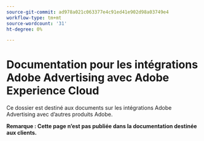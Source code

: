 ```yaml
---
source-git-commit: ad978a021c063377e4c91ed41e902d98a03749e4
workflow-type: tm+mt
source-wordcount: '31'
ht-degree: 0%

---
```

# Documentation pour les intégrations Adobe Advertising avec Adobe Experience Cloud

Ce dossier est destiné aux documents sur les intégrations Adobe Advertising avec d’autres produits Adobe.

**Remarque : Cette page n’est pas publiée dans la documentation destinée aux clients.**
